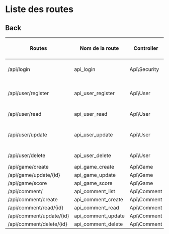 # Liste des routes

## Back


| Routes                   | Nom de la route    | Controller   | Methodes (HTTP) | Méthode    | JSON envoyé par le FRONT              |
|--------------------------|--------------------|--------------|-----------------|------------|---------------------------------------|
| /api/login               | api_login          | Api\Security | POST            | login()    | "username" & "password"               |
| /api/user/register       | api_user_register  | Api\User     | POST            | register() | "email" & "password" & "nickname"     |
| /api/user/read           | api_user_read      | Api\User     | POST            | register() | seulement le token                    |
| /api/user/update         | api_user_update    | Api\User     | POST            | register() | le token & les input remplis par user |
| /api/user/delete         | api_user_delete    | Api\User     | POST            | register() | seulement le token                    |
| /api/game/create         | api_game_create    | Api\Game     | POST            | create()   |                                       |
| /api/game/update/{id}    | api_game_update    | Api\Game     | PUT/PATCH       | update()   |                                       |
| /api/game/score          | api_game_score     | Api\Game     | PUT/PATCH       | update()   |                                       |
| /api/comment/            | api_comment_list   | Api\Comment  | GET             | list()     |                                       |
| /api/comment/create      | api_comment_create | Api\Comment  | POST            | create()   |                                       |
| /api/comment/read/{id}   | api_comment_read   | Api\Comment  | GET             | read()     |                                       |
| /api/comment/update/{id} | api_comment_update | Api\Comment  | PUT/PATCH       | update()   |                                       |
| /api/comment/delete/{id} | api_comment_delete | Api\Comment  | DELETE          | delete()   |                                       |
